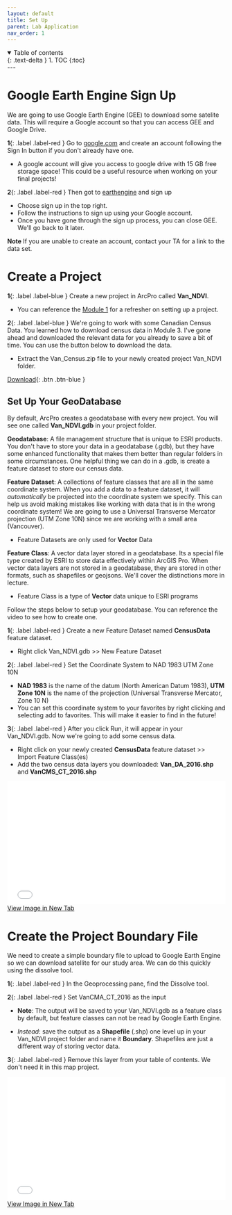 ```yaml
---
layout: default
title: Set Up
parent: Lab Application
nav_order: 1
---
```



<details open markdown="block">
  <summary>
    Table of contents
  </summary>
  {: .text-delta }
1. TOC
{:toc}
</details>
---



# Google Earth Engine Sign Up

We are going to use Google Earth Engine (GEE) to download some satelite data.  This will require a Google account so that you can access GEE and Google Drive.  

**1**{: .label .label-red } Go to [google.com](https://www.google.com/) and create an account following the Sign In button if you don't already have one.

* A google account will give you access to google drive with 15 GB free storage space!  This could be a useful resource when working on your final projects!

**2**{: .label .label-red } Then got to [earthengine](https://earthengine.google.com/) and sign up

* Choose sign up in the top right.
* Follow the instructions to sign up using your Google account.  
* Once you have gone through the sign up process, you can close GEE.  We'll go back to it later.

**Note** If you are unable to create an account, contact your TA for a link to the data set.

# Create a Project

**1**{: .label .label-blue } Create a new project in ArcPro called **Van_NDVI**.
* You can reference the [Module 1](https://geos270.github.io/Module1/docs/Application_Part3.html) for a refresher on setting up a project.


**2**{: .label .label-blue } We're going to work with some Canadian Census Data.  You learned how to download census data in Module 3.  I've gone ahead and downloaded the relevant data for you already to save a bit of time.  You can use the button below to download the data.

* Extract the Van_Census.zip file to your newly created project Van_NDVI folder.

[Download](https://github.com/GEOS270/Module4//raw/main/data/Van_Census.zip){: .btn .btn-blue }




## Set Up Your GeoDatabase

By default, ArcPro creates a geodatabase with every new project.  You will see one called **Van_NDVI.gdb** in your project folder.

**Geodatabase**: A file management structure that is unique to ESRI products. You don't have to store your data in a geodatabase (.gdb), but they have some enhanced functionality that makes them better than regular folders in some circumstances.  One helpful thing we can do in a .gdb, is create a feature dataset to store our census data.

**Feature Dataset**: A collections of feature classes that are all in the same coordinate system.  When you add a data to a feature dataset, it will *automatically* be projected into the coordinate system we specify.  This can help us avoid making mistakes like working with data that is in the wrong coordinate system!  We are going to use a Universal Transverse Mercator projection  (UTM Zone 10N) since we are working with a small area (Vancouver).
* Feature Datasets are only used for **Vector** Data  

**Feature Class**: A vector data layer stored in a geodatabase.  Its a special file type created by ESRI to store data effectively within ArcGIS Pro.  When vector data layers are not stored in a geodatabase, they are stored in other formats, such as shapefiles or geojsons.  We'll cover the distinctions more in lecture.
* Feature Class is a type of **Vector** data unique to ESRI programs

Follow the steps below to setup your geodatabase.  You can reference the video to see how to create one.

**1**{: .label .label-red } Create a new Feature Dataset named **CensusData** feature dataset.

* Right click Van_NDVI.gdb >> New Feature Dataset

**2**{: .label .label-red } Set the Coordinate System to NAD 1983 UTM Zone 10N

* **NAD 1983** is the name of the datum (North American Datum 1983), **UTM Zone 10N** is the name of the projection (Universal Transverse Mercator, Zone 10 N)
 * You can set this coordinate system to your favorites by right clicking and selecting add to favorites.  This will make it easier to find in the future!

**3**{: .label .label-red } After you click Run, it will appear in your Van_NDVI.gdb.  Now we're going to add some census data.  

* Right click on your newly created **CensusData** feature dataset >> Import Feature Class(es) 
* Add the two census data layers you downloaded: **Van_DA_2016.shp** and **VanCMS_CT_2016.shp** 

<div style="overflow: hidden;
  padding-top: 56.25%;
  position: relative">
  <iframe src="content/videos/FeatureDataset.mp4" title="Processes" scrolling="no" frameborder="0"
    style="border: 0;
   height: 100%;
   left: 0;
   position: absolute;
   top: 0;
   width: 100%;">
   <p>Your browser does not support iframes.</p>
 </iframe>
</div>
<a href="content/videos/FeatureDataset.mp4" target="_blank">View Image in New Tab</a>


# Create the Project Boundary File

We need to create a simple boundary file to upload to Google Earth Engine so we can download satellite for our study area.  We can do this quickly using the dissolve tool.

**1**{: .label .label-red } In the Geoprocessing pane, find the Dissolve tool.

**2**{: .label .label-red } Set VanCMA_CT_2016 as the input

* **Note**: The output will be saved to your Van_NDVI.gdb as a feature class by default, but feature classes can not be read by Google Earth Engine.

* *Instead*: save the output as a **Shapefile** (.shp) one level up in your Van_NDVI project folder and name it **Boundary**.  Shapefiles are just a different way of storing vector data.

**3**{: .label .label-red } Remove this layer from your table of contents.  We don't need it in this map project.	

<div style="overflow: hidden;
  padding-top: 56.25%;
  position: relative">
  <iframe src="content/videos/Dissolve.mp4" title="Processes" scrolling="no" frameborder="0"
    style="border: 0;
   height: 100%;
   left: 0;
   position: absolute;
   top: 0;
   width: 100%;">
   <p>Your browser does not support iframes.</p>
 </iframe>
</div>
<a href="content/videos/Dissolve.mp4" target="_blank">View Image in New Tab</a>
